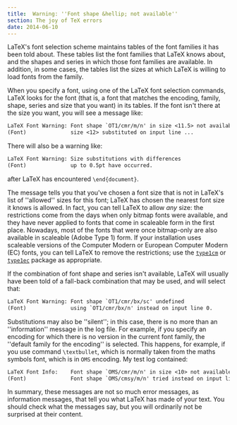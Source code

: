 ```yaml
---
title:  Warning: ''Font shape &hellip; not available''
section: The joy of TeX errors
date: 2014-06-10
---
```


LaTeX's font selection scheme maintains tables of the font families
it has been told about.  These tables list the font families that
LaTeX knows about, and the shapes and series in which those font
families are available.  In addition, in some cases, the tables list
the sizes at which LaTeX is willing to load fonts from the family.

When you specify a font, using one of the LaTeX font selection
commands, LaTeX looks for the font (that is, a font that matches
the encoding, family, shape, series and size that you want) in its
tables.  If the font isn't there at the size you want, you will see a
message like:
```latex
LaTeX Font Warning: Font shape `OT1/cmr/m/n' in size <11.5> not available
(Font)              size <12> substituted on input line ...
```
There will also be a warning like:
```latex
LaTeX Font Warning: Size substitutions with differences
(Font)              up to 0.5pt have occurred.
```
after LaTeX has encountered `\end{document}`.

The message tells you that you've chosen a font size that is not in
LaTeX's list of ''allowed'' sizes for this font; LaTeX has
chosen the nearest font size it knows is allowed.  In fact, you can
tell LaTeX to allow _any_ size: the restrictions come from the
days when only bitmap fonts were available, and they have never
applied to fonts that come in scaleable form in the first place.
Nowadays, most of the fonts that were once bitmap-only are also
available in scaleable (Adobe Type&nbsp;1) form.  If your installation uses
scaleable versions of the Computer Modern or European Computer Modern
(EC) fonts, you can tell LaTeX to remove the restrictions;
use the [`type1cm`](https://ctan.org/pkg/type1cm) or [`type1ec`](https://ctan.org/pkg/type1ec) package as appropriate.

If the combination of font shape and series isn't available, LaTeX
will usually have been told of a fall-back combination that may be
used, and will select that:
```latex
LaTeX Font Warning: Font shape `OT1/cmr/bx/sc' undefined
(Font)              using `OT1/cmr/bx/n' instead on input line 0.
```

Substitutions may also be ''silent''; in this case, there is no more
than an ''information'' message in the log file.  For example, if you
specify an encoding for which there is no version in the current font
family, the ''default family for the encoding'' is selected.  This
happens, for example, if you use command `\textbullet`, which is
normally taken from the maths symbols font, which is in `OMS`
encoding.  My test log contained:
```latex
LaTeX Font Info:    Font shape `OMS/cmr/m/n' in size <10> not available
(Font)              Font shape `OMS/cmsy/m/n' tried instead on input line ...
```

In summary, these messages are not so much error messages, as
information messages, that tell you what LaTeX has made of your
text.  You should check what the messages say, but you will ordinarily
not be surprised at their content.

